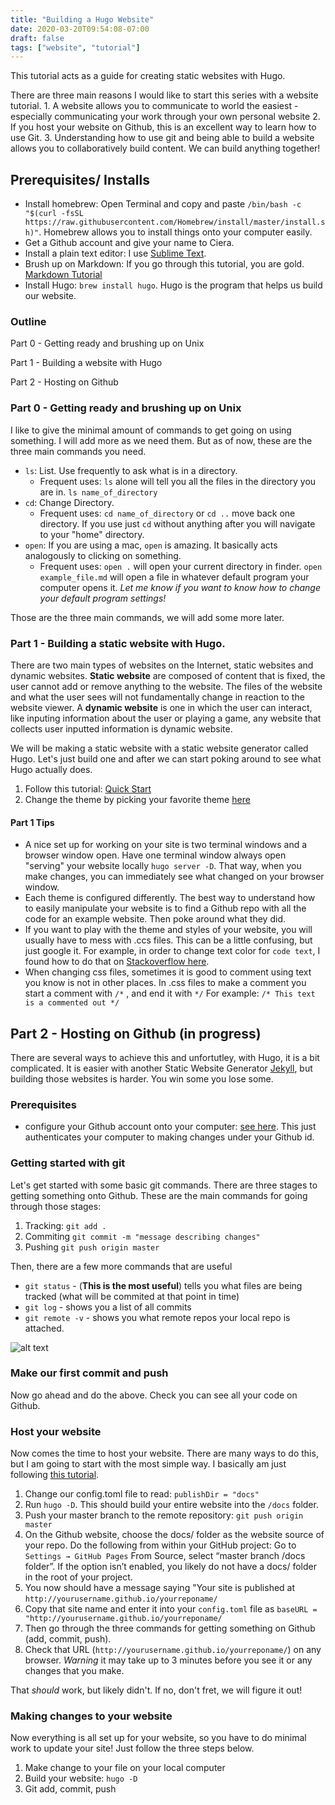 ```yaml
---
title: "Building a Hugo Website"
date: 2020-03-20T09:54:08-07:00
draft: false
tags: ["website", "tutorial"] 
---
```


This tutorial acts as a guide for creating static websites with Hugo.

There are three main reasons I would like to start this series with a website tutorial. 1. A website allows you to communicate to world the easiest - especially communicating your work through your own personal website 2. If you host your website on Github, this is an excellent way to learn how to use Git. 3. Understanding how to use git and being able to build a website allows you to collaboratively build content. We can build anything together!


## Prerequisites/ Installs

- Install homebrew: Open Terminal and copy and paste `/bin/bash -c "$(curl -fsSL https://raw.githubusercontent.com/Homebrew/install/master/install.sh)"`. Homebrew allows you to install things onto your computer easily. 
- Get a Github account and give your name to Ciera.
- Install a plain text editor: I use [Sublime Text](https://www.sublimetext.com/). 
- Brush up on Markdown: If you go through this tutorial, you are gold. [Markdown Tutorial](https://www.markdowntutorial.com/lesson/1/)
-  Install Hugo: `brew install hugo`. Hugo is the program that helps us build our website.

### Outline

Part 0 - Getting ready and brushing up on Unix

Part 1 - Building a website with Hugo

Part 2 - Hosting on Github 

### Part 0 - Getting ready and brushing up on Unix

I like to give the minimal amount of commands to get going on using something. I will add more as we need them. But as of now, these are the three main commands you need. 

- `ls`: List. Use frequently to ask what is in a directory.
	-	Frequent uses: `ls` alone will tell you all the files in the directory you are in.  `ls name_of_directory`
- `cd`: Change Directory. 
	-	Frequent uses: `cd name_of_directory` or `cd ..` move back one directory.  If you use just `cd` without anything after you will navigate to your "home" directory.
- `open`: If you are using a mac, `open` is amazing. It basically acts analogously to clicking on something. 
	- Frequent uses: `open .` will open your current directory in finder. `open example_file.md` will open a file in whatever default program your computer opens it.  *Let me know if you want to know how to change your default program settings!*

Those are the three main commands, we will add some more later.

### Part 1 - Building a static website with Hugo.

There are two main types of websites on the Internet, static websites and dynamic websites.  **Static website** are composed of content that is fixed, the user cannot add or remove anything to the website. The files of the website and what the user sees will not fundamentally change in reaction to the website viewer. A **dynamic website** is one in which the user can interact, like inputing information about the user or playing a game, any website that collects user inputted information is dynamic website. 

We will be making a static website with a static website generator called Hugo. Let's just build one and after we can start poking around to see what Hugo actually does. 

1.  Follow this tutorial: [Quick Start](https://gohugo.io/getting-started/quick-start/)
2. Change the theme by picking your favorite theme [here](https://themes.gohugo.io/)

#### Part 1 Tips

- 	A nice set up for working on your site is two terminal windows and a browser window open. Have one terminal window always open "serving" your website locally `hugo server -D`.  That way, when you make changes, you can immediately see what changed on your browser window.
-  Each theme is configured differently.  The best way to understand how to easily manipulate your website is to find a Github repo with all the code for an example website.  Then poke around what they did. 
- 	If you want to play with the theme and styles of your website, you will usually have to mess with .ccs files.  This can be a little confusing, but just google it. For example, in order to change text color for `code text`, I found how to do that on [Stackoverflow here](https://stackoverflow.com/questions/38821339/hugo-pygments-how-to-change-highlighting-theme).
- When changing css files, sometimes it is good to comment using text you know is not in other places.  In .css files to make a comment you start a comment with `/*` , and end it with `*/`  For example: `/* This text is a commented out */` 


## Part 2 - Hosting on Github (in progress)

There are several ways to achieve this and unfortutley, with Hugo, it is a bit complicated.  It is easier with another Static Website Generator [Jekyll](https://jekyllrb.com/), but building those websites is harder. You win some you lose some. 

### Prerequisites

- configure your Github account onto your computer: [see here](https://help.github.com/en/enterprise/2.16/user/github/using-git/setting-your-username-in-git#setting-your-git-username-for-every-repository-on-your-computer). This just authenticates your computer to making changes under your Github id.

### Getting started with git

Let's get started with some basic git commands. There are three stages to getting something onto Github. These are the main commands for going through those stages:

1. Tracking:  `git add .`
2. Commiting `git commit -m "message describing changes"` 
3. Pushing  `git push origin master`



Then, there are a few more commands that are useful

- `git status` - (**This is the most useful**) tells you what files are being tracked (what will be commited at that point in time)
- `git log` - shows you a list of all commits
- `git remote -v` - shows you what remote repos your local repo is attached.

![alt text](http://cierareports.org/downloads/gitCheatSheetGitHub_ForkEasy.png "Logo Title Text 1")

### Make our first commit and push

Now go ahead and do the above. Check you can see all your code on Github.

### Host your website

Now comes the time to host your website. There are many ways to do this, but I am going to start with the most simple way. I basically am just following [this tutorial](https://gohugo.io/hosting-and-deployment/hosting-on-github/#deployment-of-project-pages-from-docs-folder-on-master-branch).

1. Change our config.toml file to read: `publishDir = "docs"`
2. Run `hugo -D`.  This should build your entire website into the `/docs` folder. 
3. Push your master branch to the remote repository: `git push origin master`
4. On the Github website, choose the docs/ folder as the website source of your repo. Do the following from within your GitHub project: Go to `Settings → GitHub Pages`
From Source, select “master branch /docs folder”. If the option isn’t enabled, you likely do not have a docs/ folder in the root of your project.
5. You now should have a message saying "Your site is published at `http://yourusername.github.io/yourreponame/`
6. Copy that site name and enter it into your `config.toml` file as `baseURL = "http://yourusername.github.io/yourreponame/`
7. Then go through the three commands for getting something on Github (add, commit, push). 
8. Check that URL (`http://yourusername.github.io/yourreponame/`) on any browser.  *Warning* it may take up to 3 minutes before you see it or any changes that you make. 

That *should* work, but likely didn't.  If no, don't fret, we will figure it out! 

### Making changes to your website

Now everything is all set up for your website, so you have to do minimal work to update your site! Just follow the three steps below.

1. Make change to your file on your local computer
2. Build your website: `hugo -D`
3. Git add, commit, push










